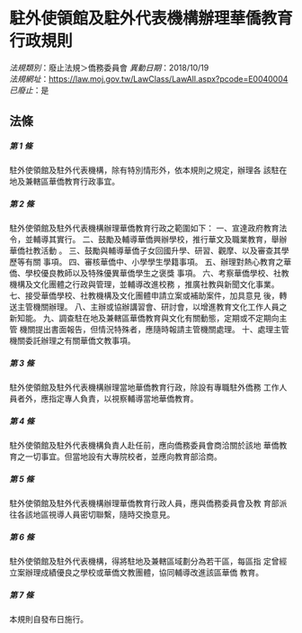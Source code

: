 # 駐外使領館及駐外代表機構辦理華僑教育行政規則

*法規類別*：廢止法規＞僑務委員會
*異動日期*：2018/10/19  
*法規網址*：https://law.moj.gov.tw/LawClass/LawAll.aspx?pcode=E0040004
*已廢止*：是


## 法條
##### 第 1 條
駐外使領館及駐外代表機構，除有特別情形外，依本規則之規定，辦理各
該駐在地及兼轄區華僑教育行政事宜。

##### 第 2 條
駐外使領館及駐外代表機構辦理華僑教育行政之範圍如下：
一、宣達政府教育法令，並輔導其實行。
二、鼓勵及輔導華僑興辦學校，推行華文及職業教育，舉辦華僑社教活動
    。
三、鼓勵與輔導華僑子女回國升學、研習、觀摩、以及審查其學歷等有關
    事項。
四、審核華僑中、小學學生學籍事項。
五、辦理對熱心教育之華僑、學校優良教師以及特殊優異華僑學生之褒獎
    事項。
六、考察華僑學校、社教機構及文化團體之行政與管理，並輔導改進校務
    ，推廣社教與新聞文化事業。
七、接受華僑學校、社教機構及文化團體申請立案或補助案件，加具意見
    後，轉送主管機關辦理。
八、主辦或協辦講習會、研討會，以增進教育文化工作人員之新知能。
九、調查駐在地及兼轄區華僑教育與文化有關動態，定期或不定期向主管
    機關提出書面報告，但情況特殊者，應隨時報請主管機關處理。
十、處理主管機關委託辦理之有關華僑文教事項。

##### 第 3 條
駐外使領館及駐外代表機構辦理當地華僑教育行政，除設有專職駐外僑務
工作人員者外，應指定專人負責，以視察輔導當地華僑教育。

##### 第 4 條
駐外使領館及駐外代表機構負責人赴任前，應向僑務委員會商洽關於該地
華僑教育之一切事宜。但當地設有大專院校者，並應向教育部洽商。

##### 第 5 條
駐外使領館及駐外代表機構辦理華僑教育行政人員，應與僑務委員會及教
育部派往各該地區視導人員密切聯繫，隨時交換意見。

##### 第 6 條
駐外使領館及駐外代表機構，得將駐地及兼轄區域劃分為若干區，每區指
定曾經立案辦理成績優良之學校或華僑文教團體，協同輔導改進該區華僑
教育。

##### 第 7 條
本規則自發布日施行。


